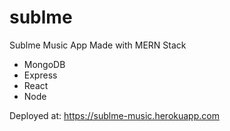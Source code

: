 # sublme

Sublme Music App Made with MERN Stack

- MongoDB
- Express
- React
- Node

Deployed at: https://sublme-music.herokuapp.com
